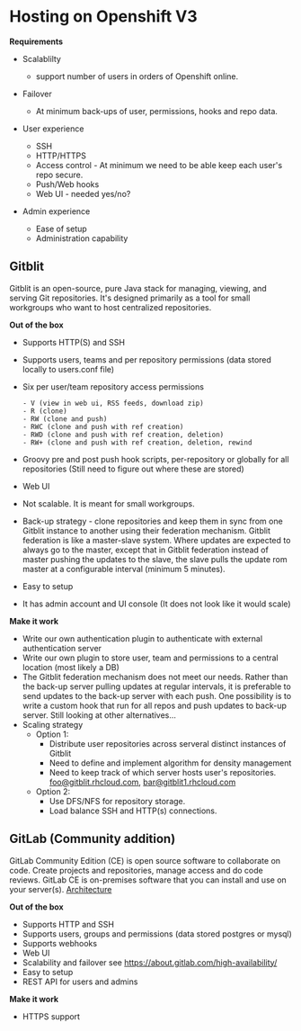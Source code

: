 Hosting on Openshift V3
=======================

__Requirements__  

- Scalablilty  
  - support number of users in orders of Openshift online.

- Failover  
  - At minimum back-ups of user, permissions, hooks and repo data.

- User experience  
  - SSH
  - HTTP/HTTPS
  - Access control - At minimum we need to be able keep each user's repo secure.
  - Push/Web hooks
  - Web UI - needed yes/no?

- Admin experience
  - Ease of setup
  - Administration capability

  
Gitblit
-------
Gitblit is an open-source, pure Java stack for managing, viewing, and serving Git repositories.
It's designed primarily as a tool for small workgroups who want to host centralized repositories.

__Out of the box__

- Supports HTTP(S) and SSH
- Supports users, teams and per repository permissions (data stored locally to users.conf file)
- Six per user/team repository access permissions

      - V (view in web ui, RSS feeds, download zip)
      - R (clone)
      - RW (clone and push)
      - RWC (clone and push with ref creation)
      - RWD (clone and push with ref creation, deletion)
      - RW+ (clone and push with ref creation, deletion, rewind

- Groovy pre and post push hook scripts, per-repository or globally for all repositories (Still need to figure out where these are stored)
- Web UI
- Not scalable.  It is meant for small workgroups.
- Back-up strategy - clone repositories and keep them in sync from one Gitblit instance to another using their federation mechanism. Gitblit federation is like a master-slave system.  Where updates are expected to always go to the master, except that in Gitblit federation instead of master pushing the updates to the slave, the slave pulls the update rom master at a configurable interval (minimum 5 minutes).
- Easy to setup
- It has admin account and UI console (It does not look like it would scale)

__Make it work__

- Write our own authentication plugin to authenticate with external authentication server
- Write our own plugin to store user, team and permissions to a central location (most likely a DB)
- The Gitblit federation mechanism does not meet our needs. Rather than the back-up server pulling updates at regular intervals, it is preferable to send updates to the back-up server with each push.  One possibility is to write a custom hook that run for all repos and push updates to back-up server.  Still looking at other alternatives...
- Scaling strategy
  - Option 1:
    - Distribute user repositories across serveral distinct instances of Gitblit
    - Need to define and implement algorithm for density management
    - Need to keep track of which server hosts user's repositories.  foo@gitblit.rhcloud.com, bar@gitblit1.rhcloud.com
  - Option 2:
    - Use DFS/NFS for repository storage. 
    - Load balance SSH and HTTP(s) connections.
    
GitLab (Community addition)
---------------------------
GitLab Community Edition (CE) is open source software to collaborate on code. Create projects and repositories, manage access and do code reviews. GitLab CE is on-premises software that you can install and use on your server(s). [Architecture](http://doc.gitlab.com/ce/development/architecture.html)

__Out of the box__

- Supports HTTP and SSH
- Supports users, groups and permissions (data stored postgres or mysql)
- Supports webhooks
- Web UI
- Scalability and failover see https://about.gitlab.com/high-availability/
- Easy to setup
- REST API for users and admins

__Make it work__

- HTTPS support





    
  

